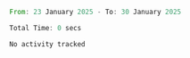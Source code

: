 <!--START_SECTION:waka-->

```rust
From: 23 January 2025 - To: 30 January 2025

Total Time: 0 secs

No activity tracked
```

<!--END_SECTION:waka-->
